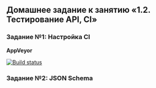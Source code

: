 ## Домашнее задание к занятию «1.2. Тестирование API, CI»

### Задание №1: Настройка CI

**AppVeyor** 

[![Build status](https://ci.appveyor.com/api/projects/status/oery30v3y2n28fnw?svg=true)](https://ci.appveyor.com/project/Kanger79/hw-8-2-1)


### Задание №2: JSON Schema
